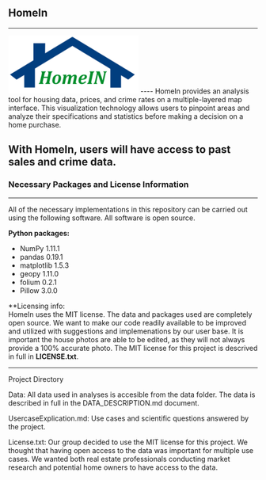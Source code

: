 ## HomeIn
----
<img src="doc/HomeIn.png">
----
HomeIn provides an analysis tool for  housing data, prices, and crime rates on a multiple-layered map interface.  This visualization technology allows users to pinpoint areas and analyze their specifications and statistics before making a decision on a home purchase.
   
With HomeIn, users will have  access to past sales and crime data.   
----
### Necessary Packages and License Information
----
All of the necessary implementations in this repository can be carried out using the following software.  All software is open source.
  
**Python packages:**
  
- NumPy 1.11.1  
- pandas 0.19.1  
- matplotlib 1.5.3  
- geopy 1.11.0  
- folium 0.2.1  
- Pillow 3.0.0  

**Licensing info:  
HomeIn uses the MIT license.  The data and packages used are completely open source.  We want to make  our code readily available  to be improved and utilized with suggestions and implemenations by our user base.  It is important the house photos are able to be edited, as they will not always provide a 100% accurate photo.  The MIT license for this project is descrived in full in **LICENSE.txt**.

----
Project Directory

Data: All data used in analyses is accesible from the data folder.  The data is described in full in the DATA_DESCRIPTION.md document.

UsercaseExplication.md: Use cases and scientific questions answered by the project.

License.txt: Our group decided to use the MIT license for this project.  We thought that having open access to the data was important for multiple use cases.  We wanted both real estate professionals conducting market research and potential home owners to have access to the data. 


